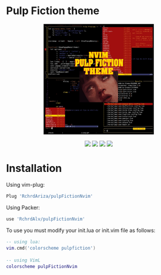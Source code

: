# Pulp Fiction theme

<p align="center">
  <img src=".imgs/themepic.jpg" width="300" >

</p>
<p align="Center">
  <img src="https://img.shields.io/badge/LICENSE-MIT-redstyle=plastic&logo">
  <img src="https://img.shields.io/badge/-Neovim-success?logo=neovim&logoColor=blue&labelColor=2eff04&color=00A5FF" >
  <img src="https://img.shields.io/badge/-Vim-success?logo=vim&logoColor=013F00&labelColor=2eff04&color=D6FFD5" >
  <img src="https://img.shields.io/badge/-Linux-success?logo=linux&logoColor=ffffff&labelColor=246FFF&color=7A7A7A" >
</p>

# Installation

Using vim-plug:
```lua
Plug 'RchrdAriza/pulpFictionNvim'
```

Using Packer:
```lua
use 'RchrdAlv/pulpFictionNvim'
```
To use you must modify your init.lua or init.vim file as follows:
```lua
-- using lua:
vim.cmd('colorscheme pulpfiction')
    
-- using VimL 
colorscheme pulpFictionNvim
```
